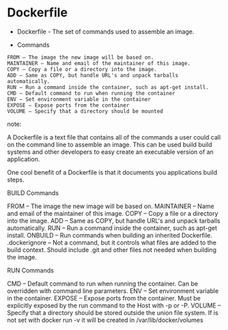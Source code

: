 # Dockerfile

* Dockerfile - The set of commands used to assemble an image.

* Commands

```
FROM – The image the new image will be based on.
MAINTAINER – Name and email of the maintainer of this image.
COPY – Copy a file or a directory into the image.
ADD – Same as COPY, but handle URL's and unpack tarballs automatically.
RUN – Run a command inside the container, such as apt-get install.
CMD – Default command to run when running the container
ENV – Set environment variable in the container
EXPOSE – Expose ports from the container
VOLUME – Specify that a directory should be mounted
```

note:

A Dockerfile is a text file that contains all of the commands a user could call on the command line to assemble an image. This can be used build build systems and other developers to easy create an executable version of an application.

One cool benefit of a Dockerfile is that it documents you applications build steps.

BUILD Commands

FROM – The image the new image will be based on.
MAINTAINER – Name and email of the maintainer of this image.
COPY – Copy a file or a directory into the image.
ADD – Same as COPY, but handle URL's and unpack tarballs automatically.
RUN – Run a command inside the container, such as apt-get install.
ONBUILD – Run commands when building an inherited Dockerfile.
.dockerignore – Not a command, but it controls what files are added to the build context. Should include .git and other files not needed when building the image.

RUN Commands

CMD – Default command to run when running the container. Can be overridden with command line parameters.
ENV – Set environment variable in the container.
EXPOSE – Expose ports from the container. Must be explicitly exposed by the run command to the Host with -p or -P.
VOLUME – Specify that a directory should be stored outside the union file system. If is not set with docker run -v it will be created in /var/lib/docker/volumes